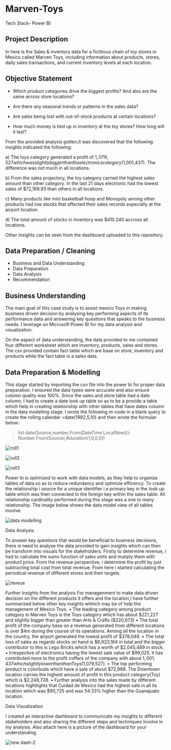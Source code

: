 # Marven-Toys
Tech Stack- Power BI

## Project Description

In here is the Sales & inventory data for a fictitious chain of toy stores in Mexico called Marven Toys, including information about products, stores, daily sales transactions, and current inventory levels at each location.

## Objective Statement

- Which product categories drive the biggest profits? And also are the same across store locations?

- Are there any seasonal trends or patterns in the sales data?

- Are sales being lost with out-of-stock products at certain locations?

- How much money is tied up in inventory at the toy stores? How long will it last?

From the provided analysis gotten,it was discovered that the following insights indicated the following:

a) The toys category generated a profit of $1,079,527 which was slightly bigger than the electronics category($1,001,437). The difference was not much in all locations. 

b) From the sales projectory, the toy category carried the highest sales amount than other category. In the last 21 days electronic had the lowest sales of $72,169.93 than others in all locations.

c) Many products like mini basketball hoop and  Monopoly among other products had low stocks that affected their sales records especially at the airport location.

d) The total amount of stocks in inventory was $410.240 accross all locations. 

Other insights can be seen from the dashboard uploaded to this repository.



## Data Preparation / Cleaning 

- Business and Data Understanding 
- Data Preparation
- Data Analysis
- Recommendation

## Business Understanding

The main goal of this case study is to assist mexico Toys in making business driven decision by analysing key performing aspects of its performance data and answering key questions that speaks to the business needs.  I leverage on Microsoft Power BI for my data analysis and visualization.

On the aspect of data understanding, the data provided to me contained four different worksheet which are inventory, products, sales and stores. The csv provided contain fact table which are base on store, inventory and products while the fact table is a sales data. 


## Data Preparation & Modelling

This stage started by importing the csv file into the power bi for proper data preparation. I ensured the data types were accurate and also ensure colomn quality was 100%. Since the sales and store table had a date column, I had to create a date look up table so as to be a provide a table which help in creating relationship with other tables that have dates column in the data modelling stage. I wrote the following m-code in a blank query to create the rolling calendar  =date(1992,5,10) and then wrote the formular below:

  > list.date(Source,number,From(DateTime.LocalNow())-Number.From(Source),#duration(1,0,0,0))

![roll1](https://user-images.githubusercontent.com/62305424/158252654-a84627f2-c168-4add-a1ba-4c359090e6b5.PNG)

![roll2](https://user-images.githubusercontent.com/62305424/158252672-2c5e14f4-2a38-4bad-8899-67680d2634f4.PNG)


![roll3](https://user-images.githubusercontent.com/62305424/158253040-24be6965-6836-411b-b30d-f44a0dd48bb9.PNG)


 Power bi is optimized to work with data models, as they help to organize tables of data so as to reduce redundancy and optimize efficency. To create the relationship i source for a unique identifier i.e primary key in the look up table which was then connected to the foreign key within the sales table. All relationship cardinality performed during this stage was a one to many relationship. The image below shows the data model view of all tables involve.

![data modelling](https://user-images.githubusercontent.com/62305424/158258316-99e6095b-2320-44ba-adff-d4482460692d.PNG)

Data Analysis 

To answer key questions that would be beneficial to business decisions, there is need to analyse the data provided to gain insights which can then be transform into visuals for the stakeholders. Firstly to determine revenue, i had to calculate the sumx function of sales units and mutiply them with product price. From the revenue perspective, i determine the profit by just subtracting total cost from total revenue. From here i started calculating the periodical revenue of different stores and their targets.

![reveue](https://user-images.githubusercontent.com/62305424/158261627-3f023c34-6b83-47c0-9f00-023765ec1e0f.PNG)

Further Insights from the analysis
For managenment to make data driven decision on the different products it offers and the location,I have further summarized below other key insights whhich may be of help the management of Mexico Toys.
•	The leading category among product category in Marven Toys is the Toys category which has about $221,227 and slightly bigger than greater than Arts & Crafts ($220,673)
•	The total profit of the company base on a revenue generated from different locations is over $4m during the course of its operations. Among all the location in the country, the airport generated the lowest profit of $378,049.
•	The total loss of sales as regards stocks on hand is $6,923,164 in total and the bigger contributor to this is Lego Bricks which has a worth of $2,045,489 in stock. 
•	Irrespective of electronics having the lowest sale value of $99,025, it has contributed more to the profit coffers of the company with about $1,001,437 which slightly lower than than Toys($1,079,527).
•	The top performing product is colorbuds which have a sale of about $72,988. The Downtown location carries the highest amount of profit in this product category(Toy) which is $2,248,728.
•	Further analysis into the sales made by different locations hightlights that Cuidad de Mexico had the highest sale in all its location which was $90,725 and was 54.33% higher than the Guanajuato location.


Data Visualization

I created an interactive dashboard to communicate my insights to different stakeholders and also sharing the different steps and techniques involve in my analysis. 
Also attach here is a picture of the dashboard for your understanding.

![new dash-2](https://user-images.githubusercontent.com/62305424/159177073-df1a19db-63d3-4460-abab-d6f3236c5c6d.PNG)






